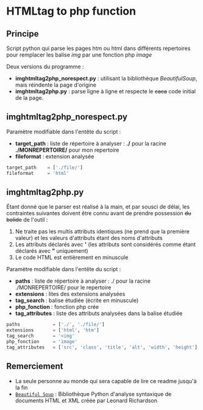 # HTMLtag to php function

## Principe

Script python qui parse les pages htm ou html dans différents repertoires pour remplacer les balise *img* par une fonction php *image*

Deux versions du programme :

* **imghtmltag2php_norespect.py** : utilisant la bibliothèque _BeautifulSoup_, mais réindente la page d'origine
* **imghtmltag2php.py** : parse ligne à ligne et respecte le ~~caca~~ code initial de la page.

## imghtmltag2php_norespect.py

Paramètre modifiable dans l'entête du script :

* **target_path** : liste de répertoire à analyser : **./** pour la racine **./MONREPERTOIRE/** pour mon repertoire
* **fileformat** : extension analysée

```python
target_path    = ['./file/']
fileformat     = 'html'
```

## imghtmltag2php.py

Étant donné que le parser est réalisé à la main, et par sousci de délai, les contraintes suivantes doivent être connu avant de prendre possession ~~du bolide~~ de l'outil :

1. Ne traite pas les multis attributs identiques (ne prend que la première valeur) et les valeurs d'attributs étant des noms d'attributs
2. Les attributs déclarés avec **'** (les attributs sont considérés comme étant déclarés avec **"** uniquement)
3. Le code HTML est entièrement en minuscule

Paramètre modifiable dans l'entête du script :

* **paths** : liste de répertoire à analyser : ./ pour la racine ./MONREPERTOIRE/ pour le repertoire
* **extensions** : lites des extensions analysées
* **tag_search** : balise étudiée (écrite en minuscule)
* **php_fonction** : fonction php crée
* **tag_attributes** : liste des attributs analysées dans la balise étudiée

```python
paths            = ['./', './file/']
extensions       = ['html', 'htm']  
tag_search       = '<img'
php_fonction     = 'image'
tag_attributes   = ['src', 'class', 'title', 'alt', 'width', 'height']
```

## Remerciement

* La seule personne au monde qui sera capable de lire ce readme jusqu'à la fin
* [`Beautiful Soup`](https://code.launchpad.net/~leonardr/beautifulsoup/bs4)  :  Bibliothèque Python d'analyse syntaxique de documents HTML et XML créée par Leonard Richardson
